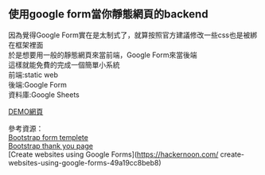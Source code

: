 ## 使用google form當你靜態網頁的backend

因為覺得Google Form實在是太制式了，就算按照官方建議修改一些css也是被綁在框架裡面  
於是想要用一般的靜態網頁來當前端，Google Form來當後端  
這樣就能免費的完成一個簡單小系統  
前端:static web  
後端:Google Form  
資料庫:Google Sheets  




[DEMO網頁](https://dean9703111.github.io/customer_feedback_form/index.html)  


參考資源：  
[Bootstrap form templete](https://colorlib.com/wp/template/contact-form-v17/)  
[Bootstrap thank you page](https://codepen.io/JacobLett/pen/vyegPV)  
[Create websites using Google Forms](https://hackernoon.com/ create-websites-using-google-forms-49a19cc8beb8)  